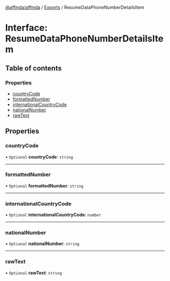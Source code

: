 [@affinda/affinda](../README.md) / [Exports](../modules.md) / ResumeDataPhoneNumberDetailsItem

# Interface: ResumeDataPhoneNumberDetailsItem

## Table of contents

### Properties

- [countryCode](ResumeDataPhoneNumberDetailsItem.md#countrycode)
- [formattedNumber](ResumeDataPhoneNumberDetailsItem.md#formattednumber)
- [internationalCountryCode](ResumeDataPhoneNumberDetailsItem.md#internationalcountrycode)
- [nationalNumber](ResumeDataPhoneNumberDetailsItem.md#nationalnumber)
- [rawText](ResumeDataPhoneNumberDetailsItem.md#rawtext)

## Properties

### countryCode

• `Optional` **countryCode**: `string`

___

### formattedNumber

• `Optional` **formattedNumber**: `string`

___

### internationalCountryCode

• `Optional` **internationalCountryCode**: `number`

___

### nationalNumber

• `Optional` **nationalNumber**: `string`

___

### rawText

• `Optional` **rawText**: `string`
